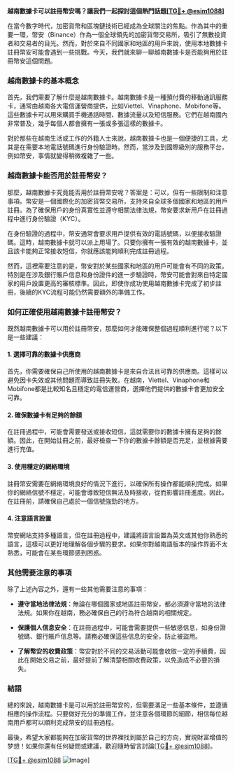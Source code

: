 **越南數據卡可以註冊幣安嗎？讓我們一起探討這個熱門話題[[TG💪+ @esim1088](https://t.me/s/esim1088)]**

在當今數字時代，加密貨幣和區塊鏈技術已經成為全球關注的焦點。作為其中的重要一環，幣安（Binance）作為一個全球領先的加密貨幣交易所，吸引了無數投資者和交易者的目光。然而，對於來自不同國家和地區的用戶來說，使用本地數據卡註冊幣安可能會遇到一些挑戰。今天，我們就來聊一聊越南數據卡是否能夠用於註冊幣安這個問題。

### 越南數據卡的基本概念

首先，我們需要了解什麼是越南數據卡。越南數據卡是一種預付費的移動通訊服務卡，通常由越南各大電信運營商提供，比如Viettel、Vinaphone、Mobifone等。這些數據卡可以用來購買手機通話時間、數據流量以及短信服務。它們在越南國內非常普及，幾乎每個人都會擁有一張或多張這樣的數據卡。

對於那些在越南生活或工作的外籍人士來說，越南數據卡也是一個便捷的工具，尤其是在需要本地電話號碼進行身份驗證時。然而，當涉及到國際級別的服務平台，例如幣安，事情就變得稍微複雜了一些。

### 越南數據卡能否用於註冊幣安？

那麼，越南數據卡究竟能否用於註冊幣安呢？答案是：可以，但有一些限制和注意事項。幣安是一個國際化的加密貨幣交易所，支持來自全球多個國家和地區的用戶註冊。為了確保用戶的身份真實性並遵守相關法律法規，幣安要求新用戶在註冊過程中進行身份驗證（KYC）。

在身份驗證的過程中，幣安通常會要求用戶提供有效的電話號碼，以便接收驗證碼。這時，越南數據卡就可以派上用場了。只要你擁有一張有效的越南數據卡，並且該卡能夠正常接收短信，你就應該能夠順利完成註冊過程。

然而，這裡需要注意的是，幣安對於某些國家和地區的用戶可能會有不同的政策。特別是在涉及銀行賬戶信息和身份證件的進一步驗證時，幣安可能會對來自特定國家的用戶設置更高的審核標準。因此，即使你成功使用越南數據卡完成了初步註冊，後續的KYC流程可能仍然需要額外的準備工作。

### 如何正確使用越南數據卡註冊幣安？

既然越南數據卡可以用於註冊幣安，那麼如何才能確保整個過程順利進行呢？以下是一些建議：

#### 1. 選擇可靠的數據卡供應商
首先，你需要確保自己所使用的越南數據卡是來自合法且可靠的供應商。這樣可以避免因卡失效或其他問題而導致註冊失敗。在越南，Viettel、Vinaphone和Mobifone都是比較知名且穩定的電信運營商，選擇他們提供的數據卡會更加安全可靠。

#### 2. 確保數據卡有足夠的餘額
在註冊過程中，可能會需要發送或接收短信，這就需要你的數據卡擁有足夠的餘額。因此，在開始註冊之前，最好檢查一下你的數據卡餘額是否充足，並根據需要進行充值。

#### 3. 使用穩定的網絡環境
註冊幣安需要在網絡環境良好的情況下進行，以確保所有操作都能順利完成。如果你的網絡信號不穩定，可能會導致短信無法及時接收，從而影響註冊進度。因此，在註冊前，請確保自己處於一個信號強勁的地方。

#### 4. 注意語言設置
幣安網站支持多種語言，但在註冊過程中，建議將語言設置為英文或其他你熟悉的語言，這樣可以更好地理解各個步驟的要求。如果你對越南語版本的操作界面不太熟悉，可能會在某些環節感到困惑。

### 其他需要注意的事項

除了上述內容之外，還有一些其他需要注意的事項：

- **遵守當地法律法規**：無論在哪個國家或地區註冊幣安，都必須遵守當地的法律法規。如果你在越南，務必確保自己的行為符合越南的相關規定。
  
- **保護個人信息安全**：在註冊過程中，可能會需要提供一些敏感信息，如身份證號碼、銀行賬戶信息等。請務必確保這些信息的安全，防止被盜用。

- **了解幣安的收費政策**：幣安對於不同的交易活動可能會收取一定的手續費，因此在開始交易之前，最好提前了解清楚相關收費政策，以免造成不必要的損失。

### 結語

總的來說，越南數據卡是可以用於註冊幣安的，但需要滿足一些基本條件，並遵循相應的操作流程。只要做好充分的準備工作，並注意各個環節的細節，相信每位越南用戶都可以順利完成幣安的註冊過程。

最後，希望大家都能夠在加密貨幣的世界裡找到屬於自己的方向，實現財富增值的梦想！如果你還有任何疑問或建議，歡迎隨時留言討論[[TG💪+ @esim1088](https://t.me/s/esim1088)]。

[[TG💪+ @esim1088](https://t.me/s/esim1088) ![Image](https://i.postimg.cc/4NQfJmqS/Snipaste-2025-05-13-00-14-12.png)]